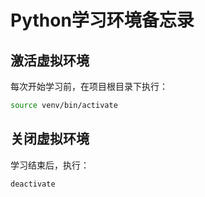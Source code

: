 # Python学习环境备忘录

## 激活虚拟环境
每次开始学习前，在项目根目录下执行：
```bash
source venv/bin/activate
```

## 关闭虚拟环境
学习结束后，执行：
```bash
deactivate
```